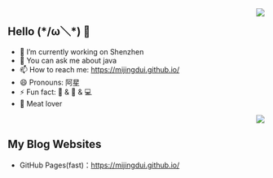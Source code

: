 <a href="https://github.com/mijingduI/">
  <img align="right" src="https://github-readme-stats.vercel.app/api?username=mijingduI&theme=algolia&count_private=true&show_icons=true" />
</a>

## Hello (\*/ω＼*) 👋

- 🔭 I’m currently working on Shenzhen
- 💬 You can ask me about java
- 📫 How to reach me: <https://mijingdui.github.io/>
- 😄 Pronouns: 阿星
- ⚡ Fun fact: 🏀 & 🏃‍ & 💻
- :meat_on_bone: Meat lover

<a href="https://github.com/mijingduI/">
  <div align="right"> <img src="https://github-readme-stats.vercel.app/api/top-langs/?username=mijingduI&hide_title=true&hide_border=true&layout=compact&langs_count=6&text_color=000&icon_color=fff&bg_color=0,52fa5a,4dfcff,c64dff&theme=graywhite" /> </div>
</a>
  
## My Blog Websites

- GitHub Pages(fast)：<https://mijingdui.github.io/>

